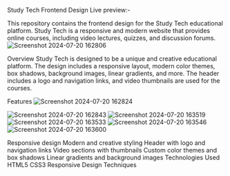 Study Tech Frontend Design
Live preview:-

This repository contains the frontend design for the Study Tech educational platform. Study Tech is a responsive and modern website that provides online courses, including video lectures, quizzes, and discussion forums.
![Screenshot 2024-07-20 162806](https://github.com/user-attachments/assets/a86a7581-7f57-4587-b45d-9c7d3cf15eb0)

Overview
Study Tech is designed to be a unique and creative educational platform. The design includes a responsive layout, modern color themes, box shadows, background images, linear gradients, and more. The header includes a logo and navigation links, and video thumbnails are used for the courses.

Features
![Screenshot 2024-07-20 162824](https://github.com/user-attachments/assets/45cb1507-b8c1-4cf2-a006-8c41218f53a1)

![Screenshot 2024-07-20 162843](https://github.com/user-attachments/assets/112bbd16-2c90-4c6a-9af9-58f9353e8c45)
![Screenshot 2024-07-20 163519](https://github.com/user-attachments/assets/ec8b520e-ff18-44b3-b964-98be9298b09f)
![Screenshot 2024-07-20 163533](https://github.com/user-attachments/assets/2cd4b6ab-6135-4727-9ea6-0c455c571df4)
![Screenshot 2024-07-20 163546](https://github.com/user-attachments/assets/c4a7b248-048c-422c-84fa-e3863011e974)
![Screenshot 2024-07-20 163600](https://github.com/user-attachments/assets/cae401e6-3b26-4abc-8a20-4d11f6cb6d2f)

Responsive design
Modern and creative styling
Header with logo and navigation links
Video sections with thumbnails
Custom color themes and box shadows
Linear gradients and background images
Technologies Used
HTML5
CSS3
Responsive Design Techniques
